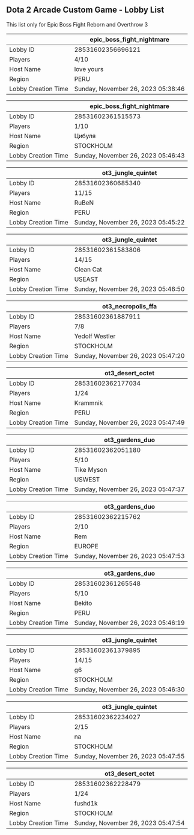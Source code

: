 ## Dota 2 Arcade Custom Game - Lobby List

This list only for Epic Boss Fight Reborn and Overthrow 3

|  | epic_boss_fight_nightmare |
| ------ | ------ |
| Lobby ID | 28531602356696121 |
| Players | 4/10 |
| Host Name | love yours |
| Region | PERU |
| Lobby Creation Time | Sunday, November 26, 2023 05:38:46 |


|  | epic_boss_fight_nightmare |
| ------ | ------ |
| Lobby ID | 28531602361515573 |
| Players | 1/10 |
| Host Name | Цибуля |
| Region | STOCKHOLM |
| Lobby Creation Time | Sunday, November 26, 2023 05:46:43 |


|  | ot3_jungle_quintet |
| ------ | ------ |
| Lobby ID | 28531602360685340 |
| Players | 11/15 |
| Host Name | RuBeN |
| Region | PERU |
| Lobby Creation Time | Sunday, November 26, 2023 05:45:22 |


|  | ot3_jungle_quintet |
| ------ | ------ |
| Lobby ID | 28531602361583806 |
| Players | 14/15 |
| Host Name | Clean Cat |
| Region | USEAST |
| Lobby Creation Time | Sunday, November 26, 2023 05:46:50 |


|  | ot3_necropolis_ffa |
| ------ | ------ |
| Lobby ID | 28531602361887911 |
| Players | 7/8 |
| Host Name | Yedolf Westler |
| Region | STOCKHOLM |
| Lobby Creation Time | Sunday, November 26, 2023 05:47:20 |


|  | ot3_desert_octet |
| ------ | ------ |
| Lobby ID | 28531602362177034 |
| Players | 1/24 |
| Host Name | Krammnik |
| Region | PERU |
| Lobby Creation Time | Sunday, November 26, 2023 05:47:49 |


|  | ot3_gardens_duo |
| ------ | ------ |
| Lobby ID | 28531602362051180 |
| Players | 5/10 |
| Host Name | Tike Myson |
| Region | USWEST |
| Lobby Creation Time | Sunday, November 26, 2023 05:47:37 |


|  | ot3_gardens_duo |
| ------ | ------ |
| Lobby ID | 28531602362215762 |
| Players | 2/10 |
| Host Name | Rem |
| Region | EUROPE |
| Lobby Creation Time | Sunday, November 26, 2023 05:47:53 |


|  | ot3_gardens_duo |
| ------ | ------ |
| Lobby ID | 28531602361265548 |
| Players | 5/10 |
| Host Name | Bekito |
| Region | PERU |
| Lobby Creation Time | Sunday, November 26, 2023 05:46:19 |


|  | ot3_jungle_quintet |
| ------ | ------ |
| Lobby ID | 28531602361379895 |
| Players | 14/15 |
| Host Name | g6 |
| Region | STOCKHOLM |
| Lobby Creation Time | Sunday, November 26, 2023 05:46:30 |


|  | ot3_jungle_quintet |
| ------ | ------ |
| Lobby ID | 28531602362234027 |
| Players | 2/15 |
| Host Name | na |
| Region | STOCKHOLM |
| Lobby Creation Time | Sunday, November 26, 2023 05:47:55 |


|  | ot3_desert_octet |
| ------ | ------ |
| Lobby ID | 28531602362228479 |
| Players | 1/24 |
| Host Name | fushd1k |
| Region | STOCKHOLM |
| Lobby Creation Time | Sunday, November 26, 2023 05:47:54 |


